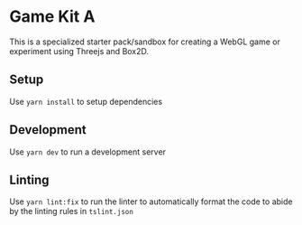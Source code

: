 # Game Kit A #

This is a specialized starter pack/sandbox for creating a WebGL game or experiment using Threejs and Box2D.

## Setup ##

Use `yarn install` to setup dependencies

## Development ##

Use `yarn dev` to run a development server

## Linting ##

Use `yarn lint:fix` to run the linter to automatically format the code to abide by the linting rules in `tslint.json`
